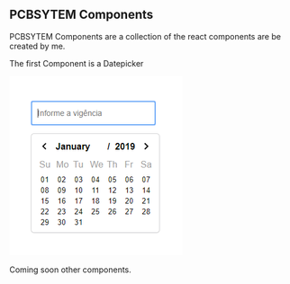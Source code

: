 ## PCBSYTEM Components

PCBSYTEM Components are a collection of the react components are be created by me.


The first Component is a Datepicker

![](https://github.com/pcbsytem/pcbsytem-components/blob/master/src/assets/images/datepicker.png?raw=true)


Coming soon other components.